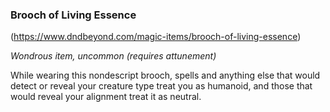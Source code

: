 ### Brooch of Living Essence

(https://www.dndbeyond.com/magic-items/brooch-of-living-essence)

_Wondrous item, uncommon (requires attunement)_

While wearing this nondescript brooch, spells and anything else that would detect or reveal your creature type treat you as humanoid, and those that would reveal your alignment treat it as neutral.